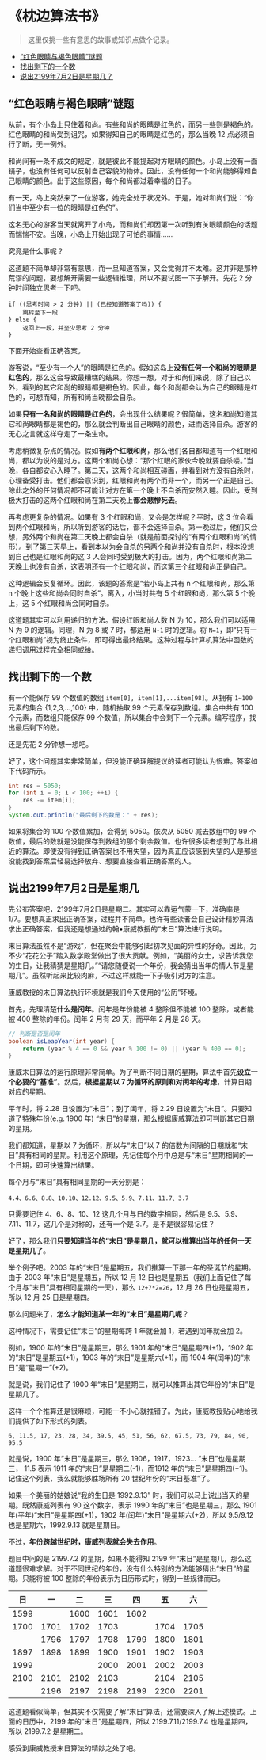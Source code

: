 # 《枕边算法书》

> 这里仅挑一些有意思的故事或知识点做个记录。

- [“红色眼睛与褐色眼睛”谜题](#红色眼睛与褐色眼睛谜题)
- [找出剩下的一个数](#找出剩下的一个数)
- [说出2199年7月2日是星期几？](#说出2199年7月2日是星期几)

## “红色眼睛与褐色眼睛”谜题
从前，有个小岛上只住着和尚。有些和尚的眼睛是红色的，而另一些则是褐色的。红色眼睛的和尚受到诅咒，如果得知自己的眼睛是红色的，那么当晚 12 点必须自行了断，无一例外。

和尚间有一条不成文的规定，就是彼此不能提起对方眼睛的颜色。小岛上没有一面镜子，也没有任何可以反射自己容貌的物体。因此，没有任何一个和尚能够得知自己眼睛的颜色。出于这些原因，每个和尚都过着幸福的日子。

有一天，岛上突然来了一位游客，她完全处于状况外。于是，她对和尚们说：“你们当中至少有一位的眼睛是红色的”。

这名无心的游客当天就离开了小岛，而和尚们却因第一次听到有关眼睛颜色的话题而惴惴不安。当晚，小岛上开始出现了可怕的事情......

究竟是什么事呢？

这道题不简单却非常有意思，而一旦知道答案，又会觉得并不太难。这并非是那种荒谬的问题，要想解开需要一些逻辑推理，所以不要试图一下子解开。先花 2 分钟时间独立思考一下吧。

```
if ((思考时间 > 2 分钟) || (已经知道答案了吗)) {
    跳转至下一段
} else {
    返回上一段，并至少思考 2 分钟
}
```

下面开始查看正确答案。

游客说，“至少有一个人”的眼睛是红色的。假如这岛上**没有任何一个和尚的眼睛是红色的**，那么这会导致最糟糕的结果。你想一想，对于和尚们来说，除了自己以外，看到的其它和尚的眼睛都是褐色的。因此，每个和尚都会认为自己的眼睛是红色的，可想而知，所有和尚当晚都会自杀。

如果**只有一名和尚的眼睛是红色的**，会出现什么结果呢？很简单，这名和尚知道其它和尚眼睛都是褐色的，那么就会判断出自己眼睛的颜色，进而选择自杀。游客的无心之言就这样夺走了一条生命。

考虑稍微复杂点的情况。假如**有两个红眼和尚**，那么他们各自都知道有一个红眼和尚，都以为说的是对方。这两个和尚心想：“那个红眼的家伙今晚就要自杀喽。”当晚，各自都安心入睡了。第二天，这两个和尚相互碰面，并看到对方没有自杀时，心理备受打击。他们都会意识到，红眼和尚有两个而非一个，而另一个正是自己。除此之外的任何情况都不可能让对方在第一个晚上不自杀而安然入睡。因此，受到极大打击的这两个红眼和尚在第二天晚上**都会悲惨死去**。

再考虑更复杂的情况。如果有 3 个红眼和尚，又会是怎样呢？平时，这 3 位会看到两个红眼和尚，所以听到游客的话后，都不会选择自杀。第一晚过后，他们又会想，另外两个和尚在第二天晚上都会自杀（就是前面探讨的“有两个红眼和尚”的情形）。到了第三天早上，看到本以为会自杀的另两个和尚并没有自杀时，根本没想到自己也是红眼和尚的这 3 人会同时受到极大的打击。因为，两个红眼和尚第二天晚上也没有自杀，这表明还有一个红眼和尚，而这第三个红眼和尚正是自己。

这种逻辑会反复循环。因此，该题的答案是“若小岛上共有 n 个红眼和尚，那么第 n 个晚上这些和尚会同时自杀”。离入，小当时共有 5 个红眼和尚，那么第 5 个晚上，这 5 个红眼和尚会同时自杀。

这道题其实可以利用递归的方法。假设红眼和尚人数 N 为 10，那么我们可以适用 N 为 9 的逻辑。同理，N 为 8 或 7 时，都适用 `N-1` 时的逻辑。将 `N=1`，即“只有一个红眼和尚”视为终止条件，即可得出最终结果。这种过程与计算机算法中函数的递归调用过程完全相同或给。

## 找出剩下的一个数
有一个能保存 99 个数值的数组 `item[0], item[1],...item[98]`。从拥有 `1~100` 元素的集合 {1,2,3,...,100} 中，随机抽取 99 个元素保存到数组。集合中共有 100 个元素，而数组只能保存 99 个数值，所以集合中会剩下一个元素。编写程序，找出最后剩下的数。

还是先花 2 分钟想一想吧。

好了，这个问题其实非常简单，但没能正确理解提议的读者可能认为很难。答案如下代码所示。

```java
int res = 5050;
for (int i = 0; i < 100; ++i) {
    res -= item[i];
}
System.out.println("最后剩下的数是：" + res);
```

如果将集合的 100 个数值累加，会得到 5050。依次从 5050 减去数组中的 99 个数值，最后的数就是没能保存到数组的那个剩余数值。也许很多读者想到了与此相近的算法。即使没有得到正确答案也不用失望，因为真正应该感到失望的人是那些没能找到答案后轻易选择放弃、想要直接查看正确答案的人。

## 说出2199年7月2日是星期几
先公布答案吧，2199年7月2日是星期二。其实可以靠运气蒙一下，准确率是 1/7。要想真正求出正确答案，过程并不简单。也许有些读者会自己设计精妙算法求出正确答案，但我还是想通过约翰•康威教授的“末日”算法进行说明。

末日算法虽然不是“游戏”，但在聚会中能够引起初次见面的异性的好奇。因此，为不少“花花公子”踏入数学殿堂做出了很大贡献。例如，“美丽的女士，求告诉我您的生日，让我猜猜是星期几。”“请您随便说一个年份，我会猜出当年的情人节是星期几”。虽然听起来比较肉麻，不过这样就能一下子吸引对方的注意。

康威教授的末日算法执行环境就是我们今天使用的“公历”环境。

首先，先理清楚**什么是闰年**。闰年是年份能被 4 整除但不能被 100 整除，或者能被 400 整除的年份。闰年 2 月有 29 天，而平年 2 月是 28 天。

```java
// 判断是否是闰年
boolean isLeapYear(int year) {
    return (year % 4 == 0 && year % 100 != 0) || (year % 400 == 0);
}
```

康威末日算法的运行原理非常简单。为了判断不同日期的星期，算法中首先**设立一个必要的“基准”**。然后，**根据星期以 7 为循环的原则和对闰年的考虑**，计算日期对应的星期。

平年时，将 2.28 日设置为“末日”；到了闰年，将 2.29 日设置为“末日”。只要知道了特殊年份(e.g. 1900 年) “末日”的星期，那么根据康威算法即可判断其它日期的星期。

我们都知道，星期以 7 为循环，所以与“末日”以 7 的倍数为间隔的日期就和“末日”具有相同的星期。利用这个原理，先记住每个月中总是与“末日”星期相同的一个日期，即可快速算出结果。

每个月与“末日”具有相同星期的一天分别是：

```
4.4、6.6、8.8、10.10、12.12、9.5、5.9、7.11、11.7、3.7
```

只需要记住 4、6、8、10、12 这几个月与日的数字相同，然后是 9.5、5.9、7.11、11.7，这几个是对称的，还有一个是 3.7。是不是很容易记住？

好了，那么我们**只要知道当年的“末日”是星期几，就可以推算出当年的任何一天是星期几了**。

举个例子吧。2003 年的“末日”是星期五，我们推算一下那一年的圣诞节的星期。由于 2003 年“末日”是星期五，所以 12 月 12 日也是星期五（我们上面记住了每个月与“末日”具有相同星期的一天），那么 `12+7*2=26`，12 月 26 日也是星期五，所以 12 月 25 日是星期四。

那么问题来了，**怎么才能知道某一年的“末日”是星期几呢**？

这种情况下，需要记住“末日”的星期每跨 1 年就会加 1，若遇到闰年就会加 2。

例如，1900 年的“末日”是星期三，那么 1901 年的“末日”是星期四(+1)，1902 年的“末日”是星期五(+1)，1903 年的“末日”是星期六(+1)，而 1904 年(闰年)的“末日”是“星期一”(+2)。

就是说，我们记住了 1900 年“末日”是星期三，就可以推算出其它年份的“末日”是星期几了。

这样一个个推算还是很麻烦，可能一不小心就推错了。为此，康威教授贴心地给我们提供了如下形式的列表。

```
6, 11.5, 17, 23, 28, 34, 39.5, 45, 51, 56, 62, 67.5, 73, 79, 84, 90, 95.5
```

就是说，1900 年“末日”是星期三，那么 1906，1917，1923... “末日”也是星期三， 11.5 表示 1911 年的“末日”是星期二(-1)，而1912 年的“末日”是星期四(+1)。记住这个列表，我么就能够胜场所有 20 世纪年份的“末日基准”了。

如果一个美丽的姑娘说“我的生日是 1992.9.13” 时，我们可以马上说出当天的星期。既然康威列表有 90 这个数字，表示 1990 年的“末日”也是星期三，那么 1901 年(平年)“末日”是星期四(+1)，1902 年(闰年)“末日”是星期六(+2)，所以 9.5/9.12 也是星期六，1992.9.13 就是星期日。

不过，**年份跨越世纪时，康威列表就会失去作用**。

题目中问的是 2199.7.2 的星期，如果不能得知 2199 年“末日”是星期几，那么这道题很难求解。对于不同世纪的年份，没有什么特别的方法能够猜出“末日”的星期。只能将被 100 整除的年份表示为日历形式时，得到一些规律而已。

| 日 | 一 | 二 | 三 | 四 | 五 | 六 |
|---|---|---|---|---|---|---|
| 1599 | | 1600 | 1601 | 1602 | | |
| 1700 | 1701 | 1702 | 1703 | | 1704 | 1705 |
| | 1796 | 1797 | 1798 | 1799 | 1800 | 1801|
| 1897 | 1898 | 1899 | 1900 | 1901 | 1902 | 1903 |
| 1999 | | | 2000 | 2001 | 2002 | 2003|
| 2100 | 2101 | 2102 | 2103 | | 2104 | 2105 |
| | 2196 | 2197 | 2198 | 2199 | 2200 | 2201|

这道题看似简单，但其实不仅需要了解“末日”算法，还需要深入了解上述模式。上面的日历中，2199 年的“末日”是星期四，所以 2199.7.11/2199.7.4 也是星期四，所以 2199.7.2 是星期二。

感受到康威教授末日算法的精妙之处了吧。